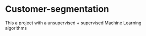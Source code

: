 # Customer-segmentation
This a project with a unsupervised + supervised Machine Learning algorithms 
